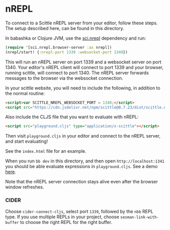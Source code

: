# nREPL

To connect to a Scittle nREPL server from your editor, follow these steps. The
setup described here, can be found in this directory.

In babashka or Clojure JVM, use the
[sci.nrepl](https://github.com/babashka/sci.nrepl) dependency and run:

``` clojure
(require '[sci.nrepl.browser-server :as nrepl])
(nrepl/start! {:nrepl-port 1339 :websocket-port 1340})
```

This will run an nREPL server on port 1339 and a websocket server on port 1340.
Your editor's nREPL client will connect to port 1339 and your browser, running
scittle, will connect to port 1340. The nREPL server forwards messages to the
browser via the websocket connection.

In your scittle website, you will need to include the following, in addition to
the normal routine:

``` html
<script>var SCITTLE_NREPL_WEBSOCKET_PORT = 1340;</script>
<script src="https://cdn.jsdelivr.net/npm/scittle@0.7.23/dist/scittle.nrepl.js" type="application/javascript"></script>
```

Also include the CLJS file that you want to evaluate with nREPL:

``` html
<script src="playground.cljs" type="application/x-scittle"></script>
```

Then visit `playground.cljs` in your editor and connect to the nREPL server,
and start evaluating!

See the `index.html` file for an example.

When you run `bb dev` in this directory, and then open `http://localhost:1341`
you should be able evaluate expressions in `playground.cljs`. See a demo
[here](https://twitter.com/borkdude/status/1526285565343281159).

Note that the nREPL server connection stays alive even after the browser window
refreshes.

### CIDER

Choose `cider-connect-cljs`, select port `1339`, followed by the `nbb` REPL
type.  If you use multiple REPLs in your project, choose
`sesman-link-with-buffer` to choose the right REPL for the right buffer.
